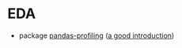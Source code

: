 # EDA

* package [pandas-profiling](https://github.com/pandas-profiling/pandas-profiling) \([a good introduction](https://towardsdatascience.com/speed-up-your-exploratory-data-analysis-with-pandas-profiling-88b33dc53625)\)

